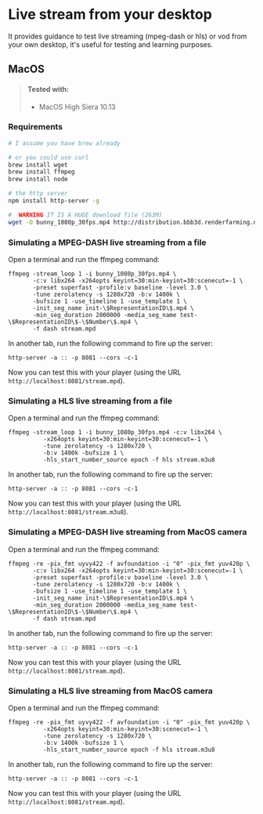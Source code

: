 # Live stream from your desktop
It provides guidance to test live streaming (mpeg-dash or hls) or vod from your own desktop, it's useful for testing and learning purposes.

## MacOS

> #### Tested with:
> * MacOS High Siera 10.13

### Requirements

```bash
# I assume you have brew already

# or you could use curl
brew install wget
brew install ffmpeg
brew install node

# the http server
npm install http-server -g

#  WARNING IT IS A HUGE download file (263M)
wget -O bunny_1080p_30fps.mp4 http://distribution.bbb3d.renderfarming.net/video/mp4/bbb_sunflower_1080p_30fps_normal.mp4

```

### Simulating a MPEG-DASH live streaming from a file

Open a terminal and run the ffmpeg command:

```
ffmpeg -stream_loop 1 -i bunny_1080p_30fps.mp4 \
       -c:v libx264 -x264opts keyint=30:min-keyint=30:scenecut=-1 \
       -preset superfast -profile:v baseline -level 3.0 \
       -tune zerolatency -s 1280x720 -b:v 1400k \
       -bufsize 1 -use_timeline 1 -use_template 1 \
       -init_seg_name init-\$RepresentationID\$.mp4 \ 
       -min_seg_duration 2000000 -media_seg_name test-\$RepresentationID\$-\$Number\$.mp4 \
       -f dash stream.mpd
```

In another tab, run the following command to fire up the server:

```
http-server -a :: -p 8081 --cors -c-1
```

Now you can test this with your player (using the URL `http://localhost:8081/stream.mpd`).

### Simulating a HLS live streaming from a file

Open a terminal and run the ffmpeg command:

```
ffmpeg -stream_loop 1 -i bunny_1080p_30fps.mp4 -c:v libx264 \ 
          -x264opts keyint=30:min-keyint=30:scenecut=-1 \ 
          -tune zerolatency -s 1280x720 \ 
          -b:v 1400k -bufsize 1 \ 
          -hls_start_number_source epoch -f hls stream.m3u8
```

In another tab, run the following command to fire up the server:

```
http-server -a :: -p 8081 --cors -c-1
```

Now you can test this with your player (using the URL `http://localhost:8081/stream.m3u8`).

### Simulating a MPEG-DASH live streaming from MacOS camera

Open a terminal and run the ffmpeg command:

```
ffmpeg -re -pix_fmt uyvy422 -f avfoundation -i "0" -pix_fmt yuv420p \
       -c:v libx264 -x264opts keyint=30:min-keyint=30:scenecut=-1 \
       -preset superfast -profile:v baseline -level 3.0 \
       -tune zerolatency -s 1280x720 -b:v 1400k \
       -bufsize 1 -use_timeline 1 -use_template 1 \
       -init_seg_name init-\$RepresentationID\$.mp4 \ 
       -min_seg_duration 2000000 -media_seg_name test-\$RepresentationID\$-\$Number\$.mp4 \
       -f dash stream.mpd
```

In another tab, run the following command to fire up the server:

```
http-server -a :: -p 8081 --cors -c-1
```

Now you can test this with your player (using the URL `http://localhost:8081/stream.mpd`).

### Simulating a HLS live streaming from MacOS camera


Open a terminal and run the ffmpeg command:

```
ffmpeg -re -pix_fmt uyvy422 -f avfoundation -i "0" -pix_fmt yuv420p \
          -x264opts keyint=30:min-keyint=30:scenecut=-1 \ 
          -tune zerolatency -s 1280x720 \ 
          -b:v 1400k -bufsize 1 \ 
          -hls_start_number_source epoch -f hls stream.m3u8
```

In another tab, run the following command to fire up the server:

```
http-server -a :: -p 8081 --cors -c-1
```

Now you can test this with your player (using the URL `http://localhost:8081/stream.mpd`).
